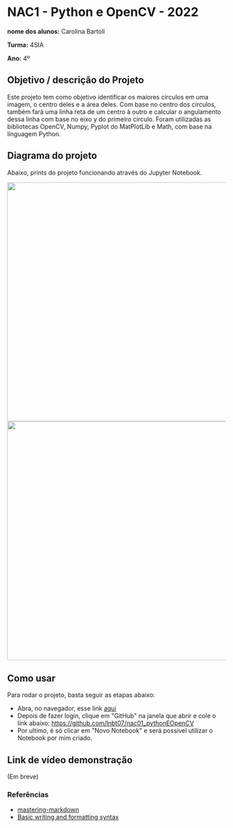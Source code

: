 # NAC1 - Python e OpenCV - 2022

**nome dos alunos:** Carolina Bartoli 

**Turma:** 4SIA

**Ano:** 4º

## Objetivo / descrição do Projeto

Este projeto tem como objetivo identificar os maiores circulos em uma imagem, o centro deles e a área deles. Com base no centro dos circulos, também fará uma linha reta de um centro à outro e calcular o angulamento dessa linha com base no eixo y do primeiro circulo. Foram utilizadas as bibliotecas OpenCV, Numpy, Pyplot do MatPlotLib e Math, com base na linguagem Python.

## Diagrama do projeto

Abaixo, prints do projeto funcionando através do Jupyter Notebook. 

<img src="/print1.jpg" width="550">
<img src="/print2.jpg" width="550">

## Como usar 

Para rodar o projeto, basta seguir as etapas abaixo: 

* Abra, no navegador, esse link <a href="https://colab.research.google.com">aqui</a>
* Depois de fazer login, clique em "GitHub" na janela que abrir e cole o link abaixo:
    https://github.com/lnbt07/nac01_pythonEOpenCV
* Por ultimo, é só clicar em "Novo Notebook" e será possível utilizar o Notebook por mim criado.


## Link de vídeo demonstração

(Em breve)


### Referências 

* [mastering-markdown](https://guides.github.com/features/mastering-markdown/)
* [Basic writing and formatting syntax](https://docs.github.com/en/github/writing-on-github/getting-started-with-writing-and-formatting-on-github/basic-writing-and-formatting-syntax)
